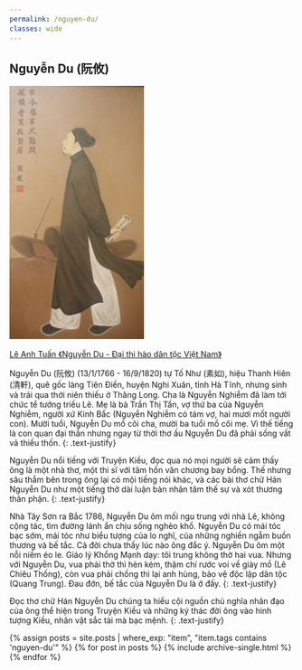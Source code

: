```yaml
---
permalink: /nguyen-du/
classes: wide
---
```


## Nguyễn Du (阮攸)

![alt](/assets/images/nguyen-du.jpeg)
> <cite>
<a href="http://nguyendu.org.vn/vi/-nguyen-du---dai-thi-hao-dan-toc-viet-nam--FB689E800066581BBE66B1B8F8106905.html/i1439363111155/6/8">
Lê Anh Tuấn 《Nguyễn Du - Đại thi hào dân tộc Việt Nam》
</a>
</cite>

Nguyễn Du (阮攸) (13/1/1766 - 16/9/1820) tự Tố Như (素如), hiệu Thanh Hiên (清軒), quê gốc làng Tiên Điền, huyện Nghi Xuân, tỉnh Hà Tĩnh, nhưng sinh và trải qua thời niên thiếu ở Thăng Long. Cha là Nguyễn Nghiễm đã làm tới chức tể tướng triều Lê. Mẹ là bà Trần Thị Tần, vợ thứ ba của Nguyễn Nghiễm, người xứ Kinh Bắc (Nguyễn Nghiễm có tám vợ, hai mươi mốt người con). Mười tuổi, Nguyễn Du mồ côi cha, mười ba tuổi mồ côi mẹ. Vì thế tiếng là con quan đại thần nhưng ngay từ thời thơ ấu Nguyễn Du đã phải sống vất vả thiếu thốn.
{: .text-justify}

Nguyễn Du nổi tiếng với Truyện Kiều, đọc qua nó mọi người sẽ cảm thấy ông là một nhà thơ, một thi sĩ với tâm hồn văn chương bay bổng. Thế nhưng sâu thẳm bên trong ông lại có mội tiếng nói khác, và các bài thơ chữ Hán Nguyễn Du như một tiếng thở dài luận bàn nhân tâm thế sự và xót thương thân phận.
{: .text-justify}

Nhà Tây Sơn ra Bắc 1786, Nguyễn Du ôm mối ngu trung với nhà Lê, không cộng tác, tìm đường lánh ẩn chịu sống nghèo khổ. Nguyễn Du có mái tóc bạc sớm, mái tóc như biểu tượng của lo nghĩ, của những nghiền ngẫm buồn thương và bế tắc. Cả đời chưa thấy lúc nào ông đắc ý. Nguyễn Du ôm một nỗi niềm éo le. Giáo lý Khổng Mạnh dạy: tôi trung không thờ hai vua. Nhưng với Nguyễn Du, vua phải thờ thì hèn kém, thậm chí rước voi về giày mồ (Lê Chiêu Thống), còn vua phải chống thì lại anh hùng, bảo vệ độc lập dân tộc (Quang Trung). Đau đớn, bế tắc của Nguyễn Du là ở đấy.
{: .text-justify}

Đọc thơ chữ Hán Nguyễn Du chúng ta hiểu cội nguồn chủ nghĩa nhân đạo của ông thể hiện trong Truyện Kiều và những ký thác đời ông vào hình tượng Kiều, nhân vật sắc tài mà bạc mệnh.
{: .text-justify}

{% assign posts = site.posts | where_exp: "item", "item.tags contains 'nguyen-du'" %}
{% for post in posts %}
  {% include archive-single.html %}
{% endfor %}